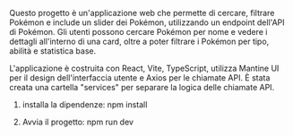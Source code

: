 <!-- Proyecto pokemon api -->

Questo progetto è un'applicazione web che permette di cercare, filtrare Pokémon e include un slider dei Pokémon, utilizzando un endpoint dell'API di Pokémon. Gli utenti possono cercare Pokémon per nome e vedere i dettagli all'interno di una card, oltre a poter filtrare i Pokémon per tipo, abilità e statistica base. 

<!-- tecnologia -->
L'applicazione è costruita con React, Vite, TypeScript, utilizza Mantine UI per il design dell'interfaccia utente e Axios per le chiamate API. È stata creata una cartella "services" per separare la logica delle chiamate API.

<!-- installazione -->

1. installa la dipendenze: 
    npm install

2. Avvia il progetto: 
    npm run dev